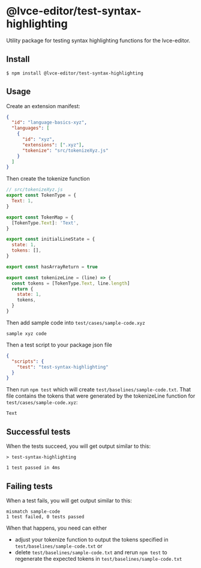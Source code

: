 # @lvce-editor/test-syntax-highlighting

Utility package for testing syntax highlighting functions for the lvce-editor.

## Install

```
$ npm install @lvce-editor/test-syntax-highlighting
```

## Usage

Create an extension manifest:

```json
{
  "id": "language-basics-xyz",
  "languages": [
    {
      "id": "xyz",
      "extensions": [".xyz"],
      "tokenize": "src/tokenizeXyz.js"
    }
  ]
}
```

Then create the tokenize function

```js
// src/tokenizeXyz.js
export const TokenType = {
  Text: 1,
}

export const TokenMap = {
  [TokenType.Text]: 'Text',
}

export const initialLineState = {
  state: 1,
  tokens: [],
}

export const hasArrayReturn = true

export const tokenizeLine = (line) => {
  const tokens = [TokenType.Text, line.length]
  return {
    state: 1,
    tokens,
  }
}
```

Then add sample code into `test/cases/sample-code.xyz`

```
sample xyz code
```

Then a test script to your package json file

```json
{
  "scripts": {
    "test": "test-syntax-highlighting"
  }
}
```

Then run `npm test` which will create `test/baselines/sample-code.txt`. That file contains the tokens that were generated by the tokenizeLine function for `test/cases/sample-code.xyz`:

```
Text
```

## Successful tests

When the tests succeed, you will get output similar to this:

```
> test-syntax-highlighting

1 test passed in 4ms
```

## Failing tests

When a test fails, you will get output similar to this:

```
mismatch sample-code
1 test failed, 0 tests passed
```

When that happens, you need can either

- adjust your tokenize function to output the tokens specified in `test/baselines/sample-code.txt` or
- delete `test/baselines/sample-code.txt` and rerun `npm test` to regenerate the expected tokens in `test/baselines/sample-code.txt`
